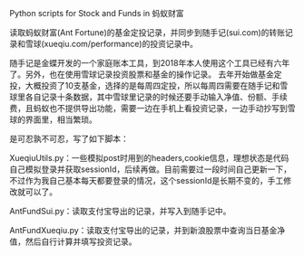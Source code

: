 Python scripts for Stock and Funds in 蚂蚁财富 

读取蚂蚁财富(Ant Fortune)的基金定投记录，并同步到随手记(sui.com)的转账记录和雪球(xueqiu.com/performance)的投资记录中。

随手记是金蝶开发的一个家庭账本工具，到2018年本人使用这个工具已经有六年了。另外，也在使用雪球记录投资股票和基金的操作记录。
去年开始做基金定投，大概投资了10支基金，选择的是每周四定投，所以每周四需要在随手记和雪球里各自记录十条数据，其中雪球里记录的时候还要手动输入净值、份额、手续费，且蚂蚁也不提供导出功能，需要一边在手机上看投资记录，一边手动抄写到雪球的界面里，相当繁琐。

是可忍孰不可忍，写了如下脚本：

XueqiuUtils.py：一些模拟post时用到的headers,cookie信息，理想状态是代码自己模拟登录并获取sessionId，后续再做。目前需要过一段时间自己更新一下，不过作为我自己基本每天都要登录的情况，这个sessionId是长期不变的，手工修改就可以了。

AntFundSui.py：读取支付宝导出的记录，并写入到随手记中。

AntFundXueqiu.py：读取支付宝导出的记录，并到新浪股票中查询当日基金净值，然后自行计算并填写投资记录。
